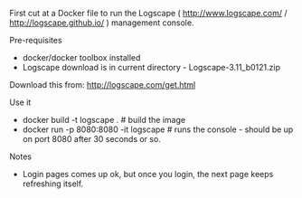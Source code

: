 
First cut at a Docker file to run the Logscape ( http://www.logscape.com/ /  http://logscape.github.io/ ) management console.

Pre-requisites
* docker/docker toolbox installed
* Logscape download is in current directory - Logscape-3.11_b0121.zip

Download this from: 
http://logscape.com/get.html

Use it
* docker build -t logscape . # build the image
* docker run -p 8080:8080 -it logscape # runs the console - should be up on port 8080 after 30 seconds or so.

Notes
* Login pages comes up ok, but once you login, the next page keeps refreshing itself.
